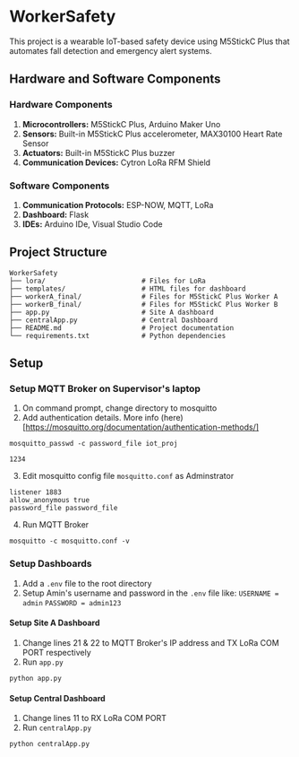# WorkerSafety

This project is a wearable IoT-based safety device using M5StickC Plus that automates fall detection and emergency alert systems.

## Hardware and Software Components

### Hardware Components

1. **Microcontrollers:** M5StickC Plus, Arduino Maker Uno
2. **Sensors:** Built-in M5StickC Plus accelerometer, MAX30100 Heart Rate Sensor
3. **Actuators:** Built-in M5StickC Plus buzzer
4. **Communication Devices:** Cytron LoRa RFM Shield

### Software Components

1. **Communication Protocols:** ESP-NOW, MQTT, LoRa
2. **Dashboard:** Flask
3. **IDEs:** Arduino IDe, Visual Studio Code

## Project Structure

```
WorkerSafety
├── lora/                        # Files for LoRa
├── templates/                   # HTML files for dashboard
├── workerA_final/               # Files for M5StickC Plus Worker A
├── workerB_final/               # Files for M5StickC Plus Worker B
├── app.py                       # Site A dashboard
├── centralApp.py                # Central Dashboard
├── README.md                    # Project documentation
└── requirements.txt             # Python dependencies
```

## Setup

### Setup MQTT Broker on Supervisor's laptop

1. On command prompt, change directory to mosquitto
2. Add authentication details. More info (here)[https://mosquitto.org/documentation/authentication-methods/]

```
mosquitto_passwd -c password_file iot_proj
```

```
1234
```

3. Edit mosquitto config file `mosquitto.conf` as Adminstrator

```
listener 1883
allow_anonymous true
password_file password_file
```

4. Run MQTT Broker

```
mosquitto -c mosquitto.conf -v
```

### Setup Dashboards

1. Add a `.env` file to the root directory
2. Setup Amin's username and password in the `.env` file like:
   `USERNAME = admin`
   `PASSWORD = admin123`

#### Setup Site A Dashboard

1. Change lines 21 & 22 to MQTT Broker's IP address and TX LoRa COM PORT respectively
2. Run `app.py`

```
python app.py
```

#### Setup Central Dashboard

1. Change lines 11 to RX LoRa COM PORT
2. Run `centralApp.py`

```
python centralApp.py
```
